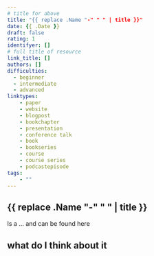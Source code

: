 ```yaml
---
# title for above
title: "{{ replace .Name "-" " " | title }}"
date: {{ .Date }}
draft: false
rating: 1
identifyer: []
# full title of resource
link_title: []
authors: []
difficulties:
  - beginner
  - intermediate
  - advanced
linktypes:
    - paper
    - website
    - blogpost
    - bookchapter
    - presentation
    - conference talk
    - book
    - bookseries
    - course
    - course series
    - podcastepisode
tags:
    - ""
---
```


## {{ replace .Name "-" " " | title }}
Is a ... and can be found here


## what do I think about it

